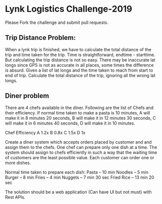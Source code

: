 # Lynk Logistics Challenge-2019
Please Fork the challenge and submit pull requests.

## Trip Distance Problem:

When a lynk trip is finished, we have to calculate the total distance of the trip and time taken for the trip. Time is straightforward, endtime - starttime. But calculating the trip distance is not so easy. There may be inaccurate lat longs since GPS is not as accurate in all places, some times the difference is absurd. 
Given a list of lat longs and the time taken to reach from start to end of trip. Calculate the total distance of the trip, ignoring all the wrong lat longs. 

	 	 	
## Diner problem

There are 4 chefs available in the diner.
Following are the list of Chefs and their efficiency. If normal time taken to make a pasta is 10 minutes, A will make it in 8 minutes 20 seconds, B will make it in 12 minutes 30 seconds, C will make it in 6 minutes 40 seconds, D will make it in 10 minutes.

Chef		Efficiency
A		    1.2x
B		    0.8x
C		    1.5x
D		    1x

Create a diner system which accepts orders placed by customer and and assign them to the chefs. One chef can prepare only one dish at a time. The system should assign to chefs efficiently in such a way that the waiting time of customers are the least possible value. Each customer can order one or more dishes.

Normal time taken to prepare each dish:
Pasta – 10 min
Noodles – 5 min
Burger – 8 min
Fries – 4 min
Nuggets – 7 min 30 sec
Fried Rice – 13 min 20 sec

The solution should be a web application (Can have UI but not must) with Rest APIs.


